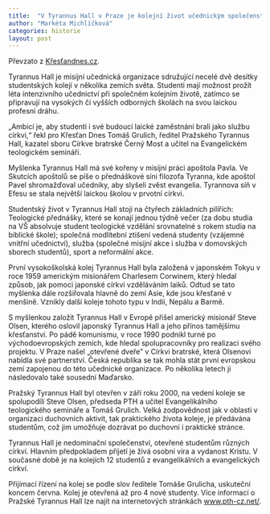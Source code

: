 ```yaml
---
title:  "V Tyrannus Hall v Praze je kolejní život učednickým společenstvím"
author: "Markéta Michlíčková"
categories: historie
layout: post
---
```


Převzato z [Křesťandnes.cz](http://www.krestandnes.cz/article/v-tyrannus-hall-v-praze-je-kolejni-zivot-ucednickym-spolecenstvim/6845.htm).

<p class="lead">Tyrannus Hall je misijní učednická organizace sdružující necelé dvě desítky studentských kolejí v několika zemích světa. 
Studenti mají možnost prožít léta intenzivního učednictví při společném kolejním životě, zatímco se připravují na 
vysokých či vyšších odborných školách na svou laickou profesní dráhu.</p>

„Ambicí je, aby studenti i své budoucí laické zaměstnání brali jako službu církvi,“ řekl pro Křesťan Dnes Tomáš Grulich, 
ředitel Pražského Tyrannus Hall, kazatel sboru Církve bratrské Černý Most a učitel na Evangelickém teologickém semináři.

Myšlenka Tyrannus Hall má své kořeny v misijní práci apoštola Pavla. Ve Skutcích apoštolů se píše o přednáškové síni 
filozofa Tyranna, kde apoštol Pavel shromažďoval učedníky, aby slyšeli zvěst evangelia. Tyrannova síň v Efesu 
se stala největší laickou školou v prvotní církvi.

Studentský život v Tyrannus Hall stojí na čtyřech základních pilířích: Teologické přednášky, které se konají jednou 
týdně večer (za dobu studia na VŠ absolvuje student teologické vzdělání srovnatelné s rokem studia na biblické škole); 
společná modlitební ztišení vedená studenty (vzájemné vnitřní učednictví), služba (společné misijní akce i služba 
v domovských sborech studentů), sport a neformální akce.

První vysokoškolská kolej Tyrannus Hall byla založená v japonském Tokyu v roce 1959 americkým misionářem Charlesem 
Corwinem, který hledal způsob, jak pomoci japonské církvi vzděláváním laiků. Odtud se tato myšlenka dále rozšiřovala 
hlavně do zemí Asie, kde jsou křesťané v menšině. Vznikly další koleje tohoto typu v Indii, Nepálu a Barmě.

S myšlenkou založit Tyrannus Hall v Evropě přišel americký misionář Steve Olsen, kterého oslovil japonský Tyrannus 
Hall a jeho přínos tamějšímu křesťanství. Po pádě komunismu, v roce 1990 podnikl turné po východoevropských zemích, 
kde hledal spolupracovníky pro realizaci svého projektu. V Praze našel „otevřené dveře” v Církvi bratrské, která 
Olsenovi nabídla své partnerství. Česká republika se tak mohla stát první evropskou zemí zapojenou do této učednické 
organizace. Po několika letech ji následovalo také sousední Maďarsko.

Pražský Tyrannus Hall byl otevřen v září roku 2000, na vedení koleje se spolupodílí Steve Olsen, předseda PTH a 
učitel Evangelikálního teologického semináře a Tomáš Grulich. Velká zodpovědnost jak v oblasti v organizaci 
duchovních aktivit, tak praktického života koleje, je předávána studentům, což jim umožňuje dozrávat po duchovní 
i praktické stránce.

Tyrannus Hall je nedominační společenství, otevřené studentům různých církví. Hlavním předpokladem přijetí je 
živá osobní víra a vydanost Kristu. V současné době je na kolejích 12 studentů z evangelikálních a evangelických 
církví.

Přijímací řízení na kolej se podle slov ředitele Tomáše Grulicha, uskuteční koncem června. Kolej je otevřená až 
pro 4 nové studenty. Více informací o Pražské Tyrannus Hall lze najít na internetových stránkách www.pth-cz.net/.

